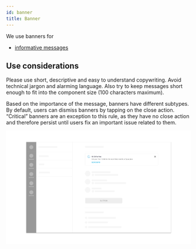 ```yaml
---
id: banner
title: Banner
---
```


We use banners for

* [informative messages](../feedback-scenarios/informative-message.md)

## Use considerations

Please use short, descriptive and easy to understand copywriting. Avoid technical jargon and alarming language. Also try to keep messages short enough to fit into the component size \(100 characters maximum\).

Based on the importance of the message, banners have different subtypes. By default, users can dismiss banners by tapping on the close action. “Critical” banners are an exception to this rule, as they have no close action and therefore persist until users fix an important issue related to them.

![](../../../img/sofa_banner.jpg)

